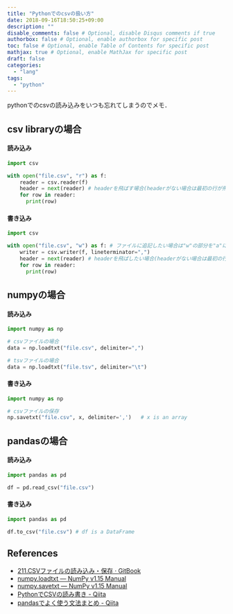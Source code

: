 ```yaml
---
title: "Pythonでのcsvの扱い方"
date: 2018-09-16T18:50:25+09:00
description: ""
disable_comments: false # Optional, disable Disqus comments if true
authorbox: false # Optional, enable authorbox for specific post
toc: false # Optional, enable Table of Contents for specific post
mathjax: true # Optional, enable MathJax for specific post
draft: false
categories:
  - "lang"
tags:
  - "python"
---
```


pythonでのcsvの読み込みをいつも忘れてしまうのでメモ．

## csv libraryの場合
#### 読み込み
```Python
import csv

with open("file.csv", "r") as f:
    reader = csv.reader(f)
    header = next(reader) # headerを飛ばす場合(headerがない場合は最初の行が飛ばされるので注意)
    for row in reader:
      print(row)
```

#### 書き込み
```Python
import csv

with open("file.csv", "w") as f: # ファイルに追記したい場合は"w"の部分を"a"にする
    writer = csv.writer(f, lineterminator=",")
    header = next(reader) # headerを飛ばしたい場合(headerがない場合は最初の行が飛ばされるので注意)
    for row in reader:
      print(row)
```

## numpyの場合
#### 読み込み
```python
import numpy as np

# csvファイルの場合
data = np.loadtxt("file.csv", delimiter=",")

# tsvファイルの場合
data = np.loadtxt("file.tsv", delimiter="\t")
```

#### 書き込み
```python
import numpy as np

# csvファイルの保存
np.savetxt("file.csv", x, delimiter=',')   # x is an array
```


## pandasの場合
#### 読み込み
```Python
import pandas as pd

df = pd.read_csv("file.csv")
```

#### 書き込み
```Python
import pandas as pd

df.to_csv("file.csv") # df is a DataFrame
```

## References
- [211.CSVファイルの読み込み・保存 · GitBook](http://docs.fabo.io/python/numpy/numpy012.html)
- [numpy.loadtxt — NumPy v1.15 Manual](https://docs.scipy.org/doc/numpy-1.15.0/reference/generated/numpy.loadtxt.html)
- [numpy.savetxt — NumPy v1.15 Manual](https://docs.scipy.org/doc/numpy-1.15.0/reference/generated/numpy.savetxt.html)
- [PythonでCSVの読み書き - Qiita](https://qiita.com/okadate/items/c36f4eb9506b358fb608)
- [pandasでよく使う文法まとめ - Qiita](https://qiita.com/okadate/items/7b9620a5e64b4e906c42)
